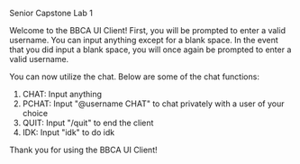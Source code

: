 Senior Capstone Lab 1

Welcome to the BBCA UI Client!
First, you will be prompted to enter a valid username.
You can input anything except for a blank space.
In the event that you did input a blank space, you will once again be prompted to enter a valid username.

You can now utilize the chat.
Below are some of the chat functions:

1. CHAT: Input anything
2. PCHAT: Input "@username CHAT" to chat privately with a user of your choice
3. QUIT: Input "/quit" to end the client
4. IDK: Input "idk" to do idk

Thank you for using the BBCA UI Client!